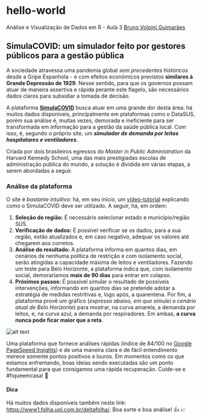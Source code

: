 # hello-world
Análise e Visualização de Dados em R - Aula 3
[Bruno Volpini Guimarães](https://www.linkedin.com/in/bruno-volpini-guimar%C3%A3es-775a76105/)

## SimulaCOVID: um simulador feito por gestores públicos para a gestão pública

A sociedade atravessa uma pandemia global _sem precedentes históricos_ desde a Gripe Espanhola - e com efeitos econômicos previstos **similares à Grande Depressão de 1929**. Nesse sentido, para que os governos possam atuar de maneira assertiva e rápida perante este flagelo, são necessários dados claros para subsidiar a tomada de decisão.

A plataforma [**SimulaCOVID**](https://simulacovid.coronacidades.org/) busca atuar em uma grande dor desta área: há muitos dados disponíveis, principalmente em plataformas como o DataSUS, porém sua análise é, muitas vezes, demorada e ineficiente para ser transformada em informação para a gestão da saúde pública local. Com isso, é, segundo o próprio site, um **_simulador de demanda por leitos hospitalares e ventiladores_**.

Criada por dois brasileiros egressos do _Master in Public Administration_ da Harvard Kennedy School, uma das mais prestigiadas escolas de administração pública do mundo, a solução é dividida em várias etapas, a serem abordadas a seguir.

### Análise da plataforma

O site é _bastante intuitivo_: há, em seu início, um [vídeo-tutorial](https://youtu.be/-4Y0wHMmWAs) explicando como o SimulaCOVID deve ser utilizado. A seguir, há, em ordem:

  1. **Seleção de região:** É necessário selecionar estado e município/região SUS.
  2. **Verificação de dados:** É possível verificar se os dados, para a sua região, estão atualizados e, em caso negativo, adequar os valores até chegarem aos corretos.
  3. **Análise do resultado:** A plataforma informa em quantos dias, em cenários de nenhuma política de restrição e com isolamento social, serão atingidas a capacidade máxima de leitos e ventiladores. Fazendo um teste para Belo Horizonte, a plataforma indica que, com isolamento social, demoraríamos **mais de 90 dias** para entrar em colapso. 
  4. **Próximos passos:** É possível simular o resultado de possíveis intervenções, informando em quantos dias se pretende adotar a estratégia de medidas restritivas e, logo após, a quarentena. Por fim, a plataforma provê um gráfico (_expresso abaixo, em que simulei o cenário atual de Belo Horizonte_) para mostrar, na curva amarela, a demanda por leitos, e, na curva azul, a demanda por respiradores. Em ambas, **a curva nunca pode ficar maior que a reta**.
  
  ![alt text](https://i.imgur.com/wENABbW.png)
  
Uma plataforma que fornece análises rápidas (índice de 84/100 no [Google PageSpeed Insights](https://developers.google.com/speed/pagespeed/insights/?hl=pt-br&url=https%3A%2F%2Fsimulacovid.coronacidades.org%2F)) e de uma maneira clara e de fácil entendimento merece somente pontos positivos e louros. Em momentos como os que estamos enfrentando, boas ideias sendo executadas são um ponto fundamental para que consigamos uma rápida recuperação. Cuide-se e #fiqueemcasa! :eyes:
  

#### Dica

Há muitos dados disponíveis também neste link: https://www1.folha.uol.com.br/deltafolha/. Boa sorte e boa análise! :+1: :chart_with_upwards_trend:
